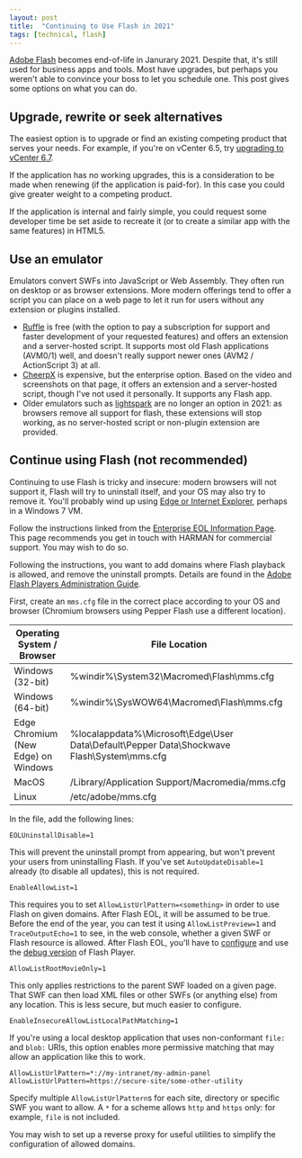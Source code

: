 ```yaml
---
layout: post
title:  "Continuing to Use Flash in 2021"
tags: [technical, flash]
---
```


[Adobe Flash](https://en.wikipedia.org/wiki/Adobe_Flash) becomes end-of-life in Janurary 2021. Despite that, it's still used for business apps and tools. Most have upgrades, but perhaps you weren't able to convince your boss to let you schedule one. This post gives some options on what you can do.

Upgrade, rewrite or seek alternatives
-------------------------------------

The easiest option is to upgrade or find an existing competing product that serves your needs. For example, if you're on vCenter 6.5, try [upgrading to vCenter 6.7](https://blogs.vmware.com/vsphere/2020/04/vsphere-web-client-support-beyond-adobe-flash-eol.html).

If the application has no working upgrades, this is a consideration to be made when renewing (if the application is paid-for). In this case you could give greater weight to a competing product.

If the application is internal and fairly simple, you could request some developer time be set aside to recreate it (or to create a similar app with the same features) in HTML5.

Use an emulator
---------------

Emulators convert SWFs into JavaScript or Web Assembly. They often run on desktop or as browser extensions. More modern offerings tend to offer a script you can place on a web page to let it run for users without any extension or plugins installed.

* [Ruffle](https://github.com/ruffle-rs/ruffle/) is free (with the option to pay a subscription for support and faster development of your requested features) and offers an extension and a server-hosted script. It supports most old Flash applications (AVM0/1) well, and doesn't really support newer ones (AVM2 / ActionScript 3) at all.
* [CheerpX](https://www.leaningtech.com/pages/cheerpxflash.html) is expensive, but the enterprise option. Based on the video and screenshots on that page, it offers an extension and a server-hosted script, though I've not used it personally. It supports any Flash app.
* Older emulators such as [lightspark](https://github.com/lightspark/lightspark) are no longer an option in 2021: as browsers remove all support for flash, these extensions will stop working, as no server-hosted script or non-plugin extension are provided.

Continue using Flash (not recommended)
--------------------------------------

Continuing to use Flash is tricky and insecure: modern browsers will not support it, Flash will try to uninstall itself, and your OS may also try to remove it. You'll probably wind up using [Edge or Internet Explorer](https://web.archive.org/web/20201215082139/https://blogs.windows.com/msedgedev/2020/09/04/update-adobe-flash-end-support/), perhaps in a Windows 7 VM.

Follow the instructions linked from the [Enterprise EOL Information Page](https://web.archive.org/web/20201224085411/https://www.adobe.com/products/flashplayer/enterprise-end-of-life.html). This page recommends you get in touch with HARMAN for commercial support. You may wish to do so.

Following the instructions, you want to add domains where Flash playback is allowed, and remove the uninstall prompts. Details are found in the [Adobe Flash Players Administration Guide](https://web.archive.org/web/20201219013719/https://www.adobe.com/content/dam/acom/en/devnet/flashplayer/articles/flash_player_admin_guide/pdf/latest/flash_player_32_0_admin_guide.pdf).

First, create an `mms.cfg` file in the correct place according to your OS and browser (Chromium browsers using Pepper Flash use a different location).

| Operating System / Browser | File Location |
| -------------------------- | ------------- |
| Windows (32-bit) | %windir%\System32\Macromed\Flash\mms.cfg |
| Windows (64-bit) | %windir%\SysWOW64\Macromed\Flash\mms.cfg |
| Edge Chromium (New Edge) on Windows | %localappdata%\Microsoft\Edge\User Data\Default\Pepper Data\Shockwave Flash\System\mms.cfg |
| MacOS | /Library/Application Support/Macromedia/mms.cfg |
| Linux | /etc/adobe/mms.cfg |

In the file, add the following lines:
```
EOLUninstallDisable=1
```
This will prevent the uninstall prompt from appearing, but won't prevent your users from uninstalling Flash. If you've set `AutoUpdateDisable=1` already (to disable all updates), this is not required.

```
EnableAllowList=1
```
This requires you to set `AllowListUrlPattern=<something>` in order to use Flash on given domains. After Flash EOL, it will be assumed to be true. Before the end of the year, you can test it using `AllowListPreview=1` and `TraceOutputEcho=1` to see, in the web console, whether a given SWF or Flash resource is allowed. After Flash EOL, you'll have to [configure](https://helpx.adobe.com/flash-player/kb/configure-debugger-version-flash-player.html) and use the [debug version](https://www.adobe.com/support/flashplayer/debug_downloads.html) of Flash Player.

```
AllowListRootMovieOnly=1
```
This only applies restrictions to the parent SWF loaded on a given page. That SWF can then load XML files or other SWFs (or anything else) from any location. This is less secure, but much easier to configure.

```
EnableInsecureAllowListLocalPathMatching=1
```
If you're using a local desktop application that uses non-conformant `file:` and `blob:` URIs, this option enables more permissive matching that may allow an application like this to work.

```
AllowListUrlPattern=*://my-intranet/my-admin-panel
AllowListUrlPattern=https://secure-site/some-other-utility
```

Specify multiple `AllowListUrlPattern`s for each site, directory or specific SWF you want to allow. A `*` for a scheme allows `http` and `https` only: for example, `file` is not included.

You may wish to set up a reverse proxy for useful utilities to simplify the configuration of allowed domains.
